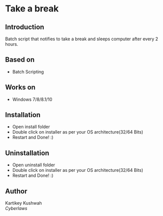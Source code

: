 # Take a break

## Introduction 
Batch script that notifies to take a break and sleeps computer after every 2 hours. 

## Based on 
- Batch Scripting

## Works on 
- Windows 7/8/8.1/10

## Installation
- Open install folder
- Double click on installer as per your OS architecture(32/64 Bits)
- Restart and Done! :) 

## Uninstallation
- Open uninstall folder
- Double click on installer as per your OS architecture(32/64 Bits)
- Restart and Done! :) 

## Author
Kartikey Kushwah  
_Cyberlaws_

